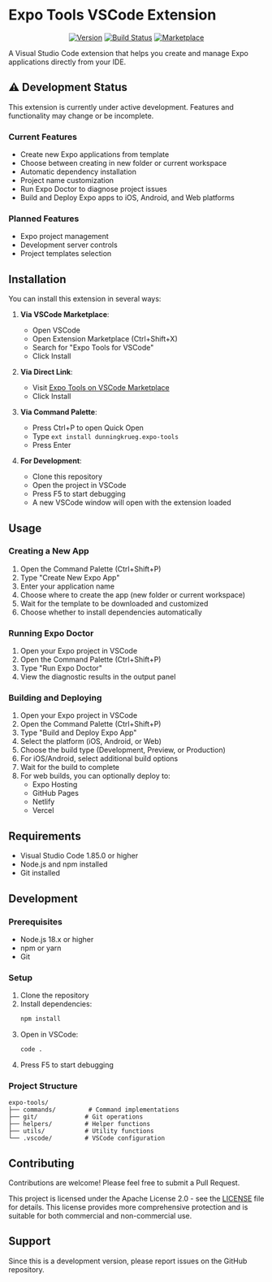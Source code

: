 # Expo Tools VSCode Extension

<div align="center">
  
  [![Version](https://img.shields.io/badge/version-1.2.0-blue.svg?style=for-the-badge&logo=visual-studio-code&logoColor=white)](https://marketplace.visualstudio.com/items?itemName=dunningkrueg.expo-tools)
  [![Build Status](https://img.shields.io/badge/build-passing-brightgreen.svg?style=for-the-badge&logo=github-actions&logoColor=white)](https://github.com/dunningkrueg/expo-tools/actions)
  [![Marketplace](https://img.shields.io/badge/marketplace-VSCode-blue.svg?style=for-the-badge&logo=visual-studio-code&logoColor=white)](https://marketplace.visualstudio.com/items?itemName=dunningkrueg.expo-tools)
  
</div>

A Visual Studio Code extension that helps you create and manage Expo applications directly from your IDE.

## ⚠️ Development Status

This extension is currently under active development. Features and functionality may change or be incomplete.

### Current Features
- Create new Expo applications from template
- Choose between creating in new folder or current workspace
- Automatic dependency installation
- Project name customization
- Run Expo Doctor to diagnose project issues
- Build and Deploy Expo apps to iOS, Android, and Web platforms

### Planned Features
- Expo project management
- Development server controls
- Project templates selection

## Installation

You can install this extension in several ways:

1. **Via VSCode Marketplace**:
   - Open VSCode
   - Open Extension Marketplace (Ctrl+Shift+X)
   - Search for "Expo Tools for VSCode"
   - Click Install

2. **Via Direct Link**:
   - Visit [Expo Tools on VSCode Marketplace](https://marketplace.visualstudio.com/items?itemName=dunningkrueg.expo-tools)
   - Click Install

3. **Via Command Palette**:
   - Press Ctrl+P to open Quick Open
   - Type `ext install dunningkrueg.expo-tools`
   - Press Enter

4. **For Development**:
   - Clone this repository
   - Open the project in VSCode
   - Press F5 to start debugging
   - A new VSCode window will open with the extension loaded

## Usage

### Creating a New App
1. Open the Command Palette (Ctrl+Shift+P)
2. Type "Create New Expo App"
3. Enter your application name
4. Choose where to create the app (new folder or current workspace)
5. Wait for the template to be downloaded and customized
6. Choose whether to install dependencies automatically

### Running Expo Doctor
1. Open your Expo project in VSCode
2. Open the Command Palette (Ctrl+Shift+P)
3. Type "Run Expo Doctor"
4. View the diagnostic results in the output panel

### Building and Deploying
1. Open your Expo project in VSCode
2. Open the Command Palette (Ctrl+Shift+P)
3. Type "Build and Deploy Expo App"
4. Select the platform (iOS, Android, or Web)
5. Choose the build type (Development, Preview, or Production)
6. For iOS/Android, select additional build options
7. Wait for the build to complete
8. For web builds, you can optionally deploy to:
   - Expo Hosting
   - GitHub Pages
   - Netlify
   - Vercel

## Requirements

- Visual Studio Code 1.85.0 or higher
- Node.js and npm installed
- Git installed

## Development

### Prerequisites
- Node.js 18.x or higher
- npm or yarn
- Git

### Setup
1. Clone the repository
2. Install dependencies:
   ```bash
   npm install
   ```
3. Open in VSCode:
   ```bash
   code .
   ```
4. Press F5 to start debugging

### Project Structure
```
expo-tools/
├── commands/         # Command implementations
├── git/             # Git operations
├── helpers/         # Helper functions
├── utils/           # Utility functions
└── .vscode/         # VSCode configuration
```

## Contributing

Contributions are welcome! Please feel free to submit a Pull Request.


This project is licensed under the Apache License 2.0 - see the [LICENSE](LICENSE) file for details. This license provides more comprehensive protection and is suitable for both commercial and non-commercial use.

## Support

Since this is a development version, please report issues on the GitHub repository. 